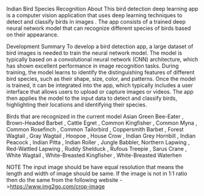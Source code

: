 
Indian Bird Species Recognition
About
This bird detection deep learning app is a computer vision application that uses deep learning techniques to detect and classify birds in images . The app consists of a trained deep neural network model that can recognize different species of birds based on their appearance.

Development Summary
To develop a bird detection app, a large dataset of bird images is needed to train the neural network model. The model is typically based on a convolutional neural network (CNN) architecture, which has shown excellent performance in image recognition tasks. During training, the model learns to identify the distinguishing features of different bird species, such as their shape, size, color, and patterns. Once the model is trained, it can be integrated into the app, which typically includes a user interface that allows users to upload or capture images or videos. The app then applies the model to the input data to detect and classify birds, highlighting their locations and identifying their species.

Birds that are recognized in the current model
Asian Green Bee-Eater , Brown-Headed Barbet , Cattle Egret , Common Kingfisher , Common Myna , Common Rosefinch , Common Tailorbird , Coppersmith Barbet , Forest Wagtail , Gray Wagtail , Hoopoe , House Crow , Indian Grey Hornbill , Indian Peacock , Indian Pitta , Indian Roller , Jungle Babbler, Northern Lapwing , Red-Wattled Lapwing , Ruddy Shelduck , Rufous Treepie , Sarus Crane , White Wagtail , White-Breasted Kingfisher , White-Breasted Waterhen

NOTE
The input image should be have equal resolution that means the length and width of image should be same. If the image is not in 1:1 ratio then do the same from the following website ->https://www.img2go.com/crop-image
